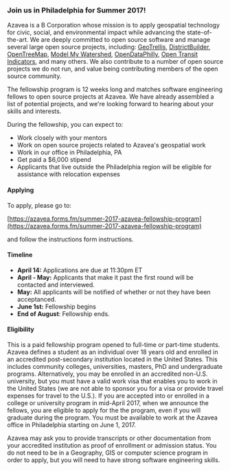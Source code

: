 ### Join us in Philadelphia for Summer 2017!

Azavea is a B Corporation whose mission is to apply geospatial technology for civic, social, and environmental impact while advancing the state-of-the-art. We are deeply committed to open source software and manage several large open source projects, including:  [GeoTrellis](http://geotrellis.io/), [DistrictBuilder](http://www.districtbuilder.org/), [OpenTreeMap](http://www.opentreemap.org/), [Model My Watershed](https://github.com/WikiWatershed/model-my-watershed), [OpenDataPhilly](https://www.opendataphilly.org/), [Open Transit Indicators](https://github.com/WorldBank-Transport/open-transit-indicators), and many others. We also contribute to a number of open source projects we do not run, and value being contributing members of the open source community.

The fellowship program is 12 weeks long and matches software engineering fellows to open source projects at Azavea.  We have already assembled a list of potential projects, and we're looking forward to hearing about your skills and interests.

During the fellowship, you can expect to:

- Work closely with your mentors
- Work on open source projects related to Azavea's geospatial work
- Work in our office in Philadelphia, PA
- Get paid a $6,000 stipend
- Applicants that live outside the Philadelphia region will be eligible for assistance with relocation expenses

#### Applying

To apply, please go to:

[https://azavea.forms.fm/summer-2017-azavea-fellowship-program](https://azavea.forms.fm/summer-2017-azavea-fellowship-program)

and follow the instructions form instructions.

#### Timeline

- __April 14:__ Applications are due at 11:30pm ET
- __April - May:__ Applicants that make it past the first round will be contacted and interviewed.
- __May:__ All applicants will be notified of whether or not they have been acceptanced.
- __June 1st:__ Fellowship begins
- __End of August__: Fellowship ends.

#### Eligibility

This is a paid fellowship program opened to full-time or part-time students. Azavea defines a student as an individual over 18 years old and enrolled in an accredited post-secondary institution located in the United States.  This includes community colleges, universities, masters, PhD and undergraduate programs. Alternatively, you may be enrolled in an accredited non-U.S. university, but you must have a valid work visa that enables you to work in the United States (we are not able to sponsor you for a visa or provide travel expenses for travel to the U.S.). If you are accepted into or enrolled in a college or university program in mid-April 2017, when we announce the fellows, you are eligible to apply for the the program, even if you will graduate during the program. You must be available to work at the Azavea office in Philadelphia starting on June 1, 2017.

Azavea may ask you to provide transcripts or other documentation from your accredited institution as proof of enrollment or admission status. You do not need to be in a Geography, GIS or computer science program in order to apply,  but you will need to have strong software engineering skills.
